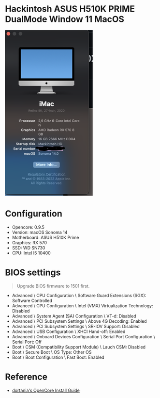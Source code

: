 # Hackintosh ASUS H510K PRIME DualMode Window 11 MacOS

![about](/IMG/about.png)

# Configuration
- Opencore: 0.9.5  
- Version: macOS Sonoma 14
- Motherboard: ASUS H510K Prime
- Graphics: RX 570  
- SSD: WD SN730
- CPU: Intel I5 10400  

# BIOS settings
> Upgrade BIOS firmware to 1501 first.
- Advanced \ CPU Configuration \ Software Guard Extensions (SGX): Software Controlled  
- Advanced \ CPU Configuration \ Intel (VMX) Virtualization Technology: Disabled  
- Advanced \ System Agent (SA) Configuration \ VT-d: Disabled  
- Advanced \ PCI Subsystem Settings \ Above 4G Decoding: Enabled  
- Advanced \ PCI Subsystem Settings \ SR-IOV Support: Disabled  
- Advanced \ USB Configuration \ XHCI Hand-off: Enabled  
- Advanced \ Onboard Devices Configuration \ Serial Port Configuration \ Serial Port: Off  
- Boot \ CSM (Compatibility Support Module) \ Lauch CSM: Disabled  
- Boot \ Secure Boot \ OS Type: Other OS  
- Boot \ Boot Configuration \ Fast Boot: Enabled  


 # Reference
- [dortania's OpenCore Install Guide](https://dortania.github.io/OpenCore-Install-Guide/)
